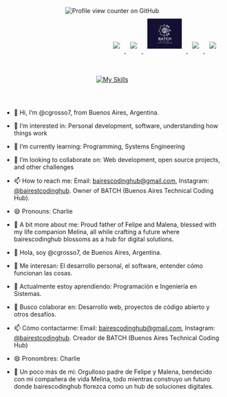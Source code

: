 <div align="center">

  <img src="https://komarev.com/ghpvc/?username=cgrosso7&style=flat-square" alt="Profile view counter on GitHub">
</div>

<div align="right" style="margin-bottom: 30px;">

  <a href="https://github.com/cgrosso7" target="_blank">
    <img src="https://skillicons.dev/icons?i=github" width="80px" style="margin: 10px;">
  </a>

  <a href="https://www.linkedin.com/in/cgrosso7/" target="_blank">
    <img src="https://cdn.jsdelivr.net/gh/devicons/devicon/icons/linkedin/linkedin-original.svg" width="80px" style="margin: 10px;">
  </a>

  <a href="http://www.batch.com.ar/index.html" target="_blank">
    <img src="https://raw.githubusercontent.com/cgrosso7/cgrosso7/main/logo.webp" width="80px" style="margin: 10px;">
  </a>
  
  <a href="https://www.instagram.com/bairestcodinghub/" target="_blank">
    <img src="https://upload.wikimedia.org/wikipedia/commons/a/a5/Instagram_icon.png" width="80px" style="margin: 10px;">
  </a>
 
  <a href="https://learn.microsoft.com/es-es/users/cgrosso7/achievements" target="_blank">
    <img src="https://upload.wikimedia.org/wikipedia/commons/4/44/Microsoft_logo.svg" width="80px" style="margin: 10px;">
  </a>


</div>


<div style="margin-bottom: 40px;"></div>

<div align="center">
  <!-- Skills Icons -->
  <a href="https://skillicons.dev">
    <img src="https://skillicons.dev/icons?i=bash,linux,js,ubuntu,github,git,py,html,css,githubactions,postgres,docker,azure&perline=7" alt="My Skills" style="margin: 10px;">
  </a>
</div>

<div style="margin-bottom: 50px;"></div>



- 👋 Hi, I’m @cgrosso7, from Buenos Aires, Argentina.

- 👀 I’m interested in: Personal development, software, understanding how things work

- 🌱 I’m currently learning: Programming, Systems Engineering

- 💞️ I’m looking to collaborate on: Web development, open source projects, and other challenges

- 📫 How to reach me: Email: bairescodinghub@gmail.com, Instagram: [@bairestcodinghub](https://www.instagram.com/bairestcodinghub/). Owner of BATCH (Buenos Aires Technical Coding Hub).

- 😄 Pronouns: Charlie

- 🌈 A bit more about me: Proud father of Felipe and Malena, blessed with my life companion Melina, all while crafting a future where bairescodinghub blossoms as a hub for digital solutions.



- 👋 Hola, soy @cgrosso7, de Buenos Aires, Argentina.

- 👀 Me interesan: El desarrollo personal, el software, entender cómo funcionan las cosas.

- 🌱 Actualmente estoy aprendiendo: Programación e Ingeniería en Sistemas.

- 💞️ Busco colaborar en: Desarrollo web, proyectos de código abierto y otros desafíos.

- 📫 Cómo contactarme: Email: bairescodinghub@gmail.com, Instagram: [@bairestcodinghub](https://www.instagram.com/bairestcodinghub/). Creador de BATCH (Buenos Aires Technical Coding Hub)

- 😄 Pronombres: Charlie

- 🌈 Un poco más de mí: Orgulloso padre de Felipe y Malena, bendecido con mi compañera de vida Melina, todo mientras construyo un futuro donde bairescodinghub florezca como un hub de soluciones digitales.

<!---
cgrosso7/cgrosso7 is a ✨ special ✨ repository because its `README.md` (this file) appears on your GitHub profile.
You can click the Preview link to take a look at your changes.
--->
